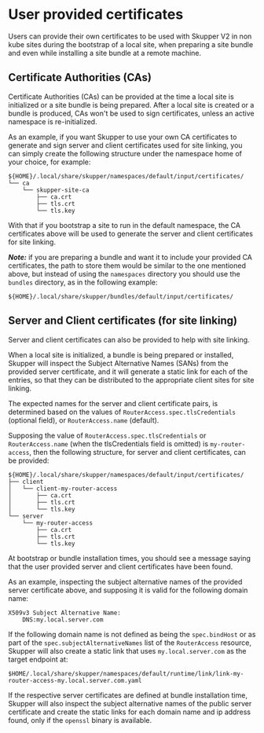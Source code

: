 # User provided certificates

Users can provide their own certificates to be used with Skupper V2 in non kube sites
during the bootstrap of a local site, when preparing a site bundle and even while installing
a site bundle at a remote machine.

## Certificate Authorities (CAs)

Certificate Authorities (CAs) can be provided at the time a local site is initialized
or a site bundle is being prepared. After a local site is created or a bundle is produced,
CAs won't be used to sign certificates, unless an active namespace is re-initialized.

As an example, if you want Skupper to use your own CA certificates to generate and sign server
and client certificates used for site linking, you can simply create the following structure under
the namespace home of your choice, for example:

```shell
${HOME}/.local/share/skupper/namespaces/default/input/certificates/
└── ca
    └── skupper-site-ca
        ├── ca.crt
        ├── tls.crt
        └── tls.key
```

With that if you bootstrap a site to run in the default namespace, the CA certificates above will be
used to generate the server and client certificates for site linking.

_**Note:**_ if you are preparing a bundle and want it to include your provided CA certificates, the
path to store them would be similar to the one mentioned above, but instead of using the `namespaces`
directory you should use the `bundles` directory, as in the following example:

```shell
${HOME}/.local/share/skupper/bundles/default/input/certificates/
```

## Server and Client certificates (for site linking)

Server and client certificates can also be provided to help with site linking.

When a local site is initialized, a bundle is being prepared or installed, Skupper will
inspect the Subject Alternative Names (SANs) from the provided server certificate, and
it will generate a static link for each of the entries, so that they can be distributed
to the appropriate client sites for site linking.

The expected names for the server and client certificate pairs, is determined based on the
values of `RouterAccess.spec.tlsCredentials` (optional field), or `RouterAccess.name` (default).

Supposing the value of `RouterAccess.spec.tlsCredentials` or `RouterAccess.name` (when the tlsCredentials
field is omitted) is `my-router-access`, then the following structure, for server and client certificates,
can be provided:

```shell
${HOME}/.local/share/skupper/namespaces/default/input/certificates/
├── client
│   └── client-my-router-access
│       ├── ca.crt
│       ├── tls.crt
│       └── tls.key
└── server
    └── my-router-access
        ├── ca.crt
        ├── tls.crt
        └── tls.key
```

At bootstrap or bundle installation times, you should see a message saying that the
user provided server and client certificates have been found.

As an example, inspecting the subject alternative names of the provided server certificate above,
and supposing it is valid for the following domain name:

```shell
X509v3 Subject Alternative Name: 
    DNS:my.local.server.com
```

If the following domain name is not defined as being the `spec.bindHost` or as part of the
`spec.subjectAlternativeNames` list of the `RouterAccess` resource, Skupper will also create a static
link that uses `my.local.server.com` as the target endpoint at:

```shell
$HOME/.local/share/skupper/namespaces/default/runtime/link/link-my-router-access-my.local.server.com.yaml
```

If the respective server certificates are defined at bundle installation time, Skupper will also inspect
the subject alternative names of the public server certificate and create the static links for each domain
name and ip address found, only if the `openssl` binary is available.
